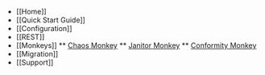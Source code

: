 * [[Home]]
* [[Quick Start Guide]]
* [[Configuration]]
* [[REST]]
* [[Monkeys]]
** [Chaos Monkey](wiki/Chaos-Home)
** [Janitor Monkey](wiki/Janitor-Home)
** [Conformity Monkey](wiki/Conformity-Home)
* [[Migration]]
* [[Support]]

